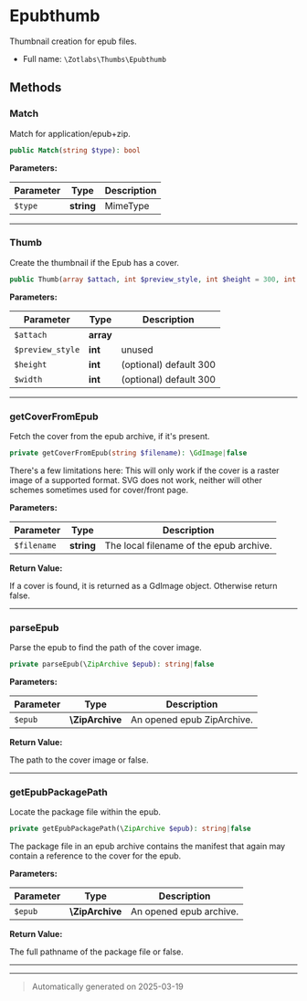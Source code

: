 
# Epubthumb

Thumbnail creation for epub files.



* Full name: `\Zotlabs\Thumbs\Epubthumb`




## Methods


### Match

Match for application/epub+zip.

```php
public Match(string $type): bool
```








**Parameters:**

| Parameter | Type | Description |
|-----------|------|-------------|
| `$type` | **string** | MimeType |





***

### Thumb

Create the thumbnail if the Epub has a cover.

```php
public Thumb(array $attach, int $preview_style, int $height = 300, int $width = 300): void
```








**Parameters:**

| Parameter | Type | Description |
|-----------|------|-------------|
| `$attach` | **array** |  |
| `$preview_style` | **int** | unused |
| `$height` | **int** | (optional) default 300 |
| `$width` | **int** | (optional) default 300 |





***

### getCoverFromEpub

Fetch the cover from the epub archive, if it's present.

```php
private getCoverFromEpub(string $filename): \GdImage|false
```

There's a few limitations here: This will only work if the cover
is a raster image of a supported format. SVG does not work, neither
will other schemes sometimes used for cover/front page.






**Parameters:**

| Parameter | Type | Description |
|-----------|------|-------------|
| `$filename` | **string** | The local filename of the epub archive. |


**Return Value:**

If a cover is found, it is returned as a
GdImage object. Otherwise return false.




***

### parseEpub

Parse the epub to find the path of the cover image.

```php
private parseEpub(\ZipArchive $epub): string|false
```








**Parameters:**

| Parameter | Type | Description |
|-----------|------|-------------|
| `$epub` | **\ZipArchive** | An opened epub ZipArchive. |


**Return Value:**

The path to the cover image or false.




***

### getEpubPackagePath

Locate the package file within the epub.

```php
private getEpubPackagePath(\ZipArchive $epub): string|false
```

The package file in an epub archive contains the manifest
that again may contain a reference to the cover for the
epub.






**Parameters:**

| Parameter | Type | Description |
|-----------|------|-------------|
| `$epub` | **\ZipArchive** | An opened epub archive. |


**Return Value:**

The full pathname of the package file or false.




***


***
> Automatically generated on 2025-03-19
